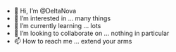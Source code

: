 - 👋 Hi, I’m @DeltaNova
- 👀 I’m interested in ... many things
- 🌱 I’m currently learning ... lots
- 💞️ I’m looking to collaborate on ... nothing in particular
- 📫 How to reach me ... extend your arms

<!---
DeltaNova/DeltaNova is a ✨ special ✨ repository because its `README.md` (this file) appears on your GitHub profile.
You can click the Preview link to take a look at your changes.
--->
